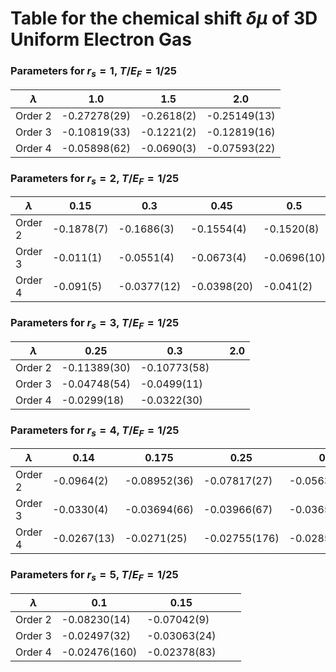 # Table for the chemical shift $\delta \mu$ of 3D Uniform Electron Gas 

### Parameters for $r_s=1$, $T/E_F=1/25$

| $\lambda$ | 1.0          | 1.5        | 2.0          |
| --------- | ------------ | ---------- | ------------ |
| Order 2   | -0.27278(29) | -0.2618(2) | -0.25149(13) |
| Order 3   | -0.10819(33) | -0.1221(2) | -0.12819(16) |
| Order 4   | -0.05898(62) | -0.0690(3) | -0.07593(22) |


### Parameters for $r_s=2$, $T/E_F=1/25$
| $\lambda$ | 0.15       | 0.3         | 0.45        | 0.5         | 0.6         | 0.9        | 1.0         |
| --------- | ---------- | ----------- | ----------- | ----------- | ----------- | ---------- | ----------- |
| Order 2   | -0.1878(7) | -0.1686(3)  | -0.1554(4)  | -0.1520(8)  | -0.1453(3)  | -0.1292(1) | -0.1251(10) |
| Order 3   | -0.011(1)  | -0.0551(4)  | -0.0673(4)  | -0.0696(10) | -0.0719(5)  | -0.0737(2) | -0.0742(18) |
| Order 4   | -0.091(5)  | -0.0377(12) | -0.0398(20) | -0.041(2)   | -0.0432(10) | -0.0478(4) | -0.0494(35) |


### Parameters for $r_s=3$, $T/E_F=1/25$
| $\lambda$ | 0.25         | 0.3          |     | 2.0 |
| --------- | ------------ | ------------ | --- | --- |
| Order 2   | -0.11389(30) | -0.10773(58) |     |     |
| Order 3   | -0.04748(54) | -0.0499(11)  |     |     |
| Order 4   | -0.0299(18)  | -0.0322(30)  |     |     |


### Parameters for $r_s=4$, $T/E_F=1/25$

| $\lambda$ | 0.14        | 0.175        | 0.25          | 0.5           | 1.0          |
| --------- | ----------- | ------------ | ------------- | ------------- | ------------ |
| Order 2   | -0.0964(2)  | -0.08952(36) | -0.07817(27)  | -0.05635(66)  | -0.03671(4)  |
| Order 3   | -0.0330(4)  | -0.03694(66) | -0.03966(67)  | -0.03656(133) | -0.02846(11) |
| Order 4   | -0.0267(13) | -0.0271(25)  | -0.02755(176) | -0.02850(346) | -0.02367(18) |

### Parameters for $r_s=5$, $T/E_F=1/25$
| $\lambda$ | 0.1           | 0.15         |     |     |
| --------- | ------------- | ------------ | --- | --- |
| Order 2   | -0.08230(14)  | -0.07042(9)  |     |     |
| Order 3   | -0.02497(32)  | -0.03063(24) |     |     |
| Order 4   | -0.02476(160) | -0.02378(83) |     |     |




